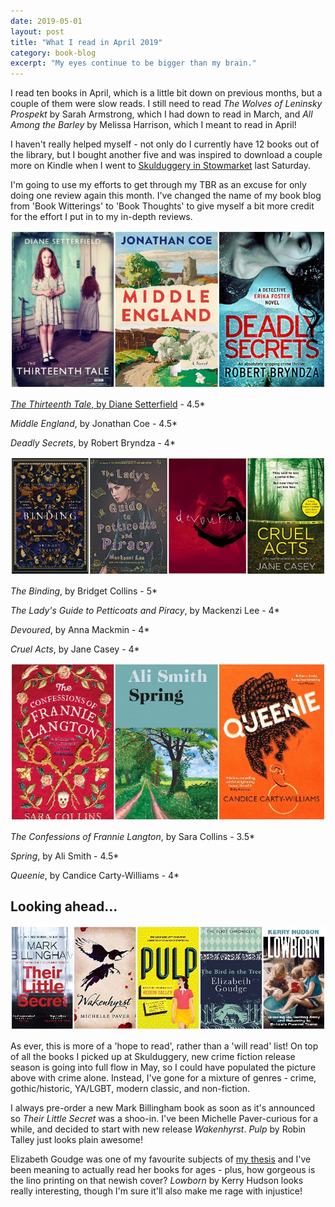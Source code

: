 ```yaml
---
date: 2019-05-01
layout: post
title: "What I read in April 2019"
category: book-blog
excerpt: "My eyes continue to be bigger than my brain."
---
```


I read ten books in April, which is a little bit down on previous months, but a couple of them were slow reads. I still need to read <cite>The Wolves of Leninsky Prospekt</cite> by Sarah Armstrong, which I had down to read in March, and <cite>All Among the Barley</cite> by Melissa Harrison, which I meant to read in April!

I haven't really helped myself - not only do I currently have 12 books out of the library, but I bought another five and was inspired to download a couple more on Kindle when I went to [Skulduggery in Stowmarket](https://www.suffolklibraries.co.uk/skulduggery/) last Saturday.

I'm going to use my efforts to get through my TBR as an excuse for only doing one review again this month. I've changed the name of my book blog from 'Book Witterings' to 'Book Thoughts' to give myself a bit more credit for the effort I put in to my in-depth reviews.

![The Thirteenth Tale, Middle England, Deadly Secrets](/images/april-collage-1.jpg)

[<cite>The Thirteenth Tale</cite>, by Diane Setterfield](/the-thirteenth-tale-by-diane-setterfield.html) - 4.5*

<cite>Middle England</cite>, by Jonathan Coe - 4.5*

<cite>Deadly Secrets</cite>, by Robert Bryndza - 4*

![The Binding, The Lady's Guide to Petticoats and Piracy, Devoured, Cruel Acts](/images/april-collage-2.jpg)

<cite>The Binding</cite>, by Bridget Collins - 5*

<cite>The Lady's Guide to Petticoats and Piracy</cite>, by Mackenzi Lee - 4*

<cite>Devoured</cite>, by Anna Mackmin - 4*

<cite>Cruel Acts</cite>, by Jane Casey - 4*

![The Confessions of Frannie Langton, Spring, Queenie](/images/april-collage-3.jpg)

<cite>The Confessions of Frannie Langton</cite>, by Sara Collins - 3.5*

<cite>Spring</cite>, by Ali Smith - 4.5*

<cite>Queenie</cite>, by Candice Carty-Williams - 4*

## Looking ahead...

![Their Little Secret, Wakenhyrst, Pulp, The Bird in the Tree, Lowborn](/images/april-collage-4.jpg)

As ever, this is more of a 'hope to read', rather than a 'will read' list! On top of all the books I picked up at Skulduggery, new crime fiction release season is going into full flow in May, so I could have populated the picture above with crime alone. Instead, I've gone for a mixture of genres - crime, gothic/historic, YA/LGBT, modern classic, and non-fiction.

I always pre-order a new Mark Billingham book as soon as it's announced so <cite>Their Little Secret</cite> was a shoo-in. I've been Michelle Paver-curious for a while, and decided to start with new release <cite>Wakenhyrst</cite>. <cite>Pulp</cite> by Robin Talley just looks plain awesome!

Elizabeth Goudge was one of my favourite subjects of [my thesis](http://repository.essex.ac.uk/22943/) and I've been meaning to actually read her books for ages - plus, how gorgeous is the lino printing on that newish cover? <cite>Lowborn</cite> by Kerry Hudson looks really interesting, though I'm sure it'll also make me rage with injustice!
